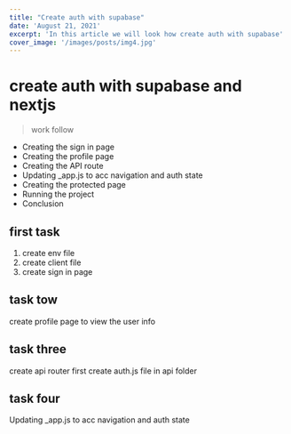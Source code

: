 ```yaml
---
title: "Create auth with supabase"
date: 'August 21, 2021'
excerpt: 'In this article we will look how create auth with supabase'
cover_image: '/images/posts/img4.jpg'
---
```

# create auth with supabase and nextjs
> work follow
  - Creating the sign in page
 - Creating the profile page
 - Creating the API route
 - Updating _app.js to acc navigation and auth state
 - Creating the protected page
 - Running the project
 - Conclusion

 ## first task 
 1. create env file
 2. create client file
 3. create sign in page

 ## task tow
 create profile page to view the user info


 ## task three
 create api router 
 first create auth.js file in api folder

 ## task four
 Updating _app.js to acc navigation and auth state
